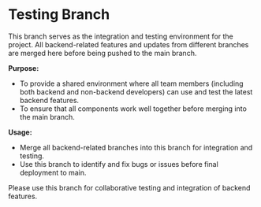 # Testing Branch

This branch serves as the integration and testing environment for the project. All backend-related features and updates from different branches are merged here before being pushed to the main branch. 

**Purpose:**
- To provide a shared environment where all team members (including both backend and non-backend developers) can use and test the latest backend features.
- To ensure that all components work well together before merging into the main branch.

**Usage:**
- Merge all backend-related branches into this branch for integration and testing.
- Use this branch to identify and fix bugs or issues before final deployment to main.

Please use this branch for collaborative testing and integration of backend features.

